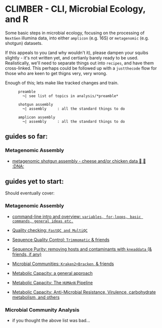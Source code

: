 # CLIMBER - CLI, Microbial Ecology, and R


Some basic steps in microbial ecology, focusing on the processing of `NextGen` illumina data, into either `amplicon` (e.g. 16S) or `metagenomic` (e.g. shotgun) datasets. 

If this appeals to you (and why wouldn't it), please dampen your squibs slightly - it's not written yet, and certianly barely ready to be used. Realistically, we'll need to separate things out into `recipes`, and have them cross-linked. This perhaps could be followed up with a `justthecode` flow for those who are keen to get thigns very, very wrong.

Enough of this; lets make like tracked changes and train.

```
      preamble
        ¬| see list of topics in analysis/*preamble*

      shotgun assembly
        ¬| assembly     : all the standard things to do

      amplicon assembly
        ¬| assembly     : all the standard things to do

```


## guides so far:

### Metagenomic Assembly

  * <a href="analysis/shotgun_assembly.html">metagenomic shotgun assembly - cheese and/or chicken data :chicken: :cheese: :DNA: </a>


## guides yet to start:

Should eventually cover:

### Metagenomic Assembly

  * <a href="">command-line intro and overview: `variables, for-loops, basic commands, general ideas etc.`</a>
  
  * <a href="">Quality checking: `FastQC and MultiQC`</a>
  * <a href="">Sequence Quality Control: `Trimmomatic` & friends</a>
  * <a href="">Sequence Purity: removing hosts and contaminants with `kneaddata` (& friends, if any)</a>
  
  * <a href="">Microbial Communities: `Kraken2+Bracken`, & friends</a>
  
  * <a href="">Metabolic Capacity: a general approach</a>
  * <a href="">Metabolic Capacity: The `HUMAnN` Pipeline</a>
  * <a href="">Metabolic Capacity: Anti-Microbial Resistance, Virulence, carbohydrate metabolism, and others</a>


### Microbial Community Analysis

  * if you thought the above list was bad...
